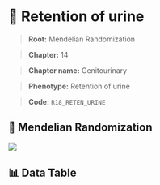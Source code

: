 # 🧪 Retention of urine

> **Root:** Mendelian Randomization

> **Chapter:** 14  

> **Chapter name:** Genitourinary

> **Phenotype:** Retention of urine  

> **Code:** `R18_RETEN_URINE`

## 🧬 Mendelian Randomization  

<img src="/MR/Figures/Forward/R18_RETEN_URINE.png"/>

## 📊 Data Table

<CsvTableMRF src="/public/MR/Data/Forward/R18_RETEN_URINE.csv"/>
